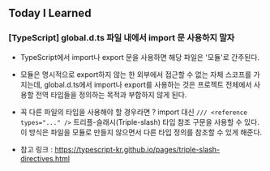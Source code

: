 ## Today I Learned

### [TypeScript] global.d.ts 파일 내에서 import 문 사용하지 말자

- TypeScript에서 import나 export 문을 사용하면 해당 파일은 '모듈'로 간주된다.

- 모듈은 명시적으로 export하지 않는 한 외부에서 접근할 수 없는 자체 스코프를 가지는데, global.d.ts에서 import나 export를 사용하는 것은 프로젝트 전체에서 사용할 전역 타입들을 정의하는 목적과 부합하지 않게 된다.

- 꼭 다른 파일의 타입을 사용해야 할 경우라면 ? import 대신 `/// <reference types="..." />` 트리플-슬래시(Triple-slash) 타입 참조 구문을 사용할 수 있다. 이 방식은 파일을 모듈로 만들지 않으면서 다른 타입 정의를 참조할 수 있게 해준다.

- 참고 링크 : https://typescript-kr.github.io/pages/triple-slash-directives.html
